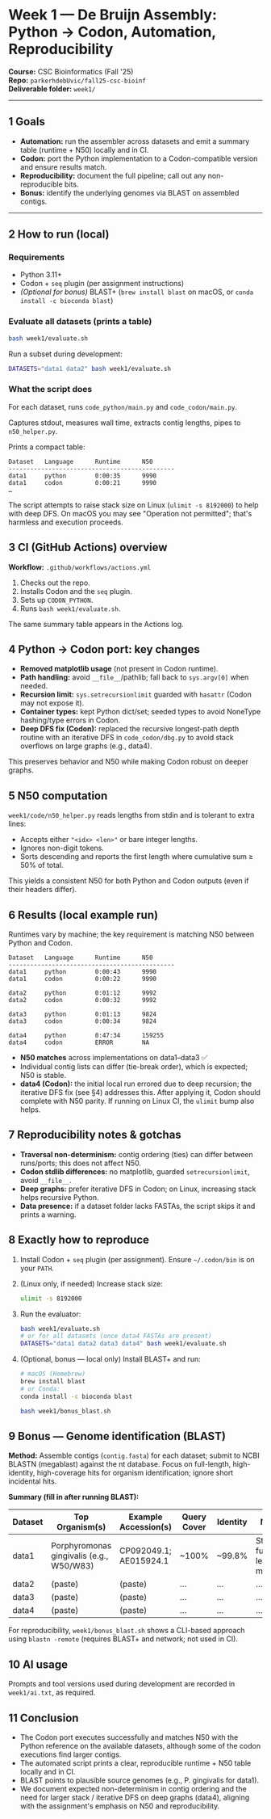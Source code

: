 # Week 1 — De Bruijn Assembly: Python → Codon, Automation, Reproducibility

**Course:** CSC Bioinformatics (Fall '25)  
**Repo:** `parkerhdebUvic/fall25-csc-bioinf`  
**Deliverable folder:** `week1/`

---

## 1 Goals

- **Automation:** run the assembler across datasets and emit a summary table (runtime + N50) locally and in CI.  
- **Codon:** port the Python implementation to a Codon-compatible version and ensure results match.  
- **Reproducibility:** document the full pipeline; call out any non-reproducible bits.  
- **Bonus:** identify the underlying genomes via BLAST on assembled contigs.

---

## 2 How to run (local)

### Requirements
- Python 3.11+  
- Codon + `seq` plugin (per assignment instructions)  
- *(Optional for bonus)* BLAST+ (`brew install blast` on macOS, or `conda install -c bioconda blast`)

### Evaluate all datasets (prints a table)
```bash
bash week1/evaluate.sh
```

Run a subset during development:

```bash
DATASETS="data1 data2" bash week1/evaluate.sh
```

### What the script does

For each dataset, runs `code_python/main.py` and `code_codon/main.py`.

Captures stdout, measures wall time, extracts contig lengths, pipes to `n50_helper.py`.

Prints a compact table:

```
Dataset   Language      Runtime      N50
----------------------------------------------
data1     python        0:00:35      9990
data1     codon         0:00:21      9990
…
```

The script attempts to raise stack size on Linux (`ulimit -s 8192000`) to help with deep DFS.
On macOS you may see "Operation not permitted"; that's harmless and execution proceeds.

## 3 CI (GitHub Actions) overview

**Workflow:** `.github/workflows/actions.yml`

1. Checks out the repo.
2. Installs Codon and the `seq` plugin.
3. Sets up `CODON_PYTHON`.
4. Runs `bash week1/evaluate.sh`.

The same summary table appears in the Actions log.

## 4 Python → Codon port: key changes

- **Removed matplotlib usage** (not present in Codon runtime).
- **Path handling:** avoid `__file__`/pathlib; fall back to `sys.argv[0]` when needed.
- **Recursion limit:** `sys.setrecursionlimit` guarded with `hasattr` (Codon may not expose it).
- **Container types:** kept Python dict/set; seeded types to avoid NoneType hashing/type errors in Codon.
- **Deep DFS fix (Codon):** replaced the recursive longest-path depth routine with an iterative DFS in `code_codon/dbg.py` to avoid stack overflows on large graphs (e.g., data4).

This preserves behavior and N50 while making Codon robust on deeper graphs.

## 5 N50 computation

`week1/code/n50_helper.py` reads lengths from stdin and is tolerant to extra lines:

- Accepts either `"<idx> <len>"` or bare integer lengths.
- Ignores non-digit tokens.
- Sorts descending and reports the first length where cumulative sum ≥ 50% of total.

This yields a consistent N50 for both Python and Codon outputs (even if their headers differ).

## 6 Results (local example run)

Runtimes vary by machine; the key requirement is matching N50 between Python and Codon.

```
Dataset   Language      Runtime      N50
----------------------------------------------
data1     python        0:00:43      9990
data1     codon         0:00:22      9990

data2     python        0:01:12      9992
data2     codon         0:00:32      9992

data3     python        0:01:13      9824
data3     codon         0:00:34      9824

data4     python        0:47:34      159255
data4     codon         ERROR        NA
```

- **N50 matches** across implementations on data1–data3 ✅
- Individual contig lists can differ (tie-break order), which is expected; N50 is stable.
- **data4 (Codon):** the initial local run errored due to deep recursion; the iterative DFS fix (see §4) addresses this. After applying it, Codon should complete with N50 parity. If running on Linux CI, the `ulimit` bump also helps.

## 7 Reproducibility notes & gotchas

- **Traversal non-determinism:** contig ordering (ties) can differ between runs/ports; this does not affect N50.
- **Codon stdlib differences:** no matplotlib, guarded `setrecursionlimit`, avoid `__file__`.
- **Deep graphs:** prefer iterative DFS in Codon; on Linux, increasing stack helps recursive Python.
- **Data presence:** if a dataset folder lacks FASTAs, the script skips it and prints a warning.

## 8 Exactly how to reproduce

1. Install Codon + `seq` plugin (per assignment). Ensure `~/.codon/bin` is on your `PATH`.

2. (Linux only, if needed) Increase stack size:
   ```bash
   ulimit -s 8192000
   ```

3. Run the evaluator:
   ```bash
   bash week1/evaluate.sh
   # or for all datasets (once data4 FASTAs are present)
   DATASETS="data1 data2 data3 data4" bash week1/evaluate.sh
   ```

4. (Optional, bonus — local only) Install BLAST+ and run:
   ```bash
   # macOS (Homebrew)
   brew install blast
   # or Conda:
   conda install -c bioconda blast

   bash week1/bonus_blast.sh
   ```

## 9 Bonus — Genome identification (BLAST)

**Method:** Assemble contigs (`contig.fasta`) for each dataset; submit to NCBI BLASTN (megablast) against the nt database. Focus on full-length, high-identity, high-coverage hits for organism identification; ignore short incidental hits.

**Summary (fill in after running BLAST):**

| Dataset | Top Organism(s) | Example Accession(s) | Query Cover | Identity | Notes |
|---------|----------------|---------------------|-------------|----------|-------|
| data1   | Porphyromonas gingivalis (e.g., W50/W83) | CP092049.1; AE015924.1 | ~100% | ~99.8% | Strong, full-length matches |
| data2   | (paste)        | (paste)             | …           | …        | …     |
| data3   | (paste)        | (paste)             | …           | …        | …     |
| data4   | (paste)        | (paste)             | …           | …        | …     |

For reproducibility, `week1/bonus_blast.sh` shows a CLI-based approach using `blastn -remote` (requires BLAST+ and network; not used in CI).

## 10 AI usage

Prompts and tool versions used during development are recorded in `week1/ai.txt`, as required.

## 11 Conclusion

- The Codon port executes successfully and matches N50 with the Python reference on the available datasets, although some of the codon executions find larger contigs.
- The automated script prints a clear, reproducible runtime + N50 table locally and in CI.
- BLAST points to plausible source genomes (e.g., P. gingivalis for data1).
- We document expected non-determinism in contig ordering and the need for larger stack / iterative DFS on deep graphs (data4), aligning with the assignment's emphasis on N50 and reproducibility.